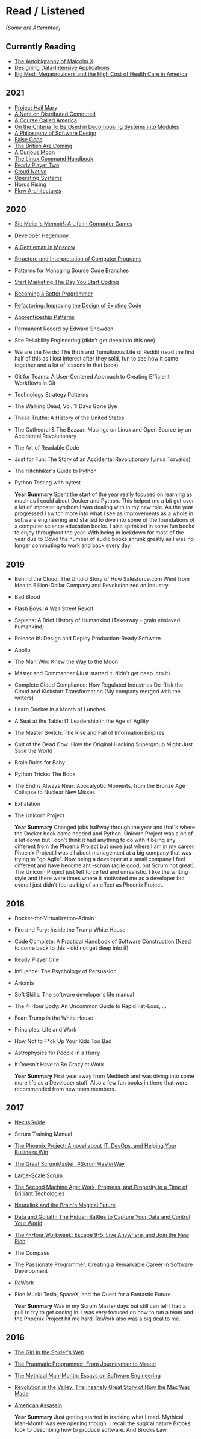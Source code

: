 # Read / Listened 
*(Some are Attempted)*

## Currently Reading
- [The Autobigraphy of Malcolm X](https://www.amazon.com/gp/product/0345350685/ref=dbs_a_def_rwt_hsch_vapi_tpbk_p1_i0)
- [Designing Data-Intensive Applications](https://www.amazon.com/Designing-Data-Intensive-Applications-Reliable-Maintainable/dp/1449373321/ref=sr_1_1?dchild=1&keywords=Designing+Data-Intensive+Applications+by+Martin+Kleppmann&qid=1592769521&s=books&sr=1-1)
- [Big Med: Megaproviders and the High Cost of Health Care in America](https://www.amazon.com/Big-Med-Megaproviders-Health-America/dp/022666807X/ref=sr_1_4?dchild=1&keywords=big+med&qid=1623074109&sr=8-4)

## 2021
- [Project Hail Mary](https://www.amazon.com/Project-Hail-Mary-Andy-Weir/dp/0593135202/ref=tmm_hrd_swatch_0?_encoding=UTF8&qid=1623166051&sr=1-1)
- [A Note on Distributed Computed](https://citeseerx.ist.psu.edu/viewdoc/download?doi=10.1.1.48.7969&rep=rep1&type=pdf)
- [A Course Called America](https://www.amazon.com/Course-Called-America-Thousand-Fairways/dp/1982128054)
- [On the Criteria To Be Used in Decomposing Systems into Modules](https://www.win.tue.nl/~wstomv/edu/2ip30/references/criteria_for_modularization.pdf)
- [A Philosophy of Software Design](https://www.amazon.com/Philosophy-Software-Design-John-Ousterhout/dp/1732102201)
- [False Gods](https://www.amazon.com/dp/1849707464?psc=1&smid=ATVPDKIKX0DER&ref_=chk_typ_imgToDp)
- [The British Are Coming](https://www.amazon.com/British-Are-Coming-Lexington-Revolution/dp/1627790438)
- [A Curious Moon](https://bigmachine.io/products/a-curious-moon/)
- [The Linux Command Handbook](https://www.freecodecamp.org/news/the-linux-commands-handbook/)
- [Ready Player Two](https://www.amazon.com/Ready-Player-Two-Ernest-Cline/dp/1524761338)
- [Cloud Native](https://www.oreilly.com/library/view/cloud-native/9781492053811/)
- [Operating Systems](https://www.lulu.com/shop/remzi-arpaci-dusseau-and-andrea-arpaci-dusseau/operating-systems-three-easy-pieces-hardcover-v061/hardcover/product-21407078.html)
- [Horus Rising](https://www.amazon.com/Horus-Rising-Heresy-Dan-Abnett/dp/1849707448)
- [Flow Architectures](https://www.amazon.com/dp/1492075892/ref=cm_sw_r_cp_api_glc_fabc_nrIaGb48NX1QG)

## 2020
- [Sid Meier's Memoir!: A Life in Computer Games](https://www.amazon.com/Sid-Meiers-Memoir-Computer-Games-dp-1324005874/dp/1324005874/ref=as_li_ss_tl?_encoding=UTF8&me=&qid=1583529382&linkCode=sl1&tag=tgl02-20&linkId=45084395472b4ef485eaffc363bd85db&language=en_US)
- [Developer Hegemony](https://www.amazon.com/Developer-Hegemony-Erik-Dietrich/dp/0692866809)
- [A Gentleman in Moscow](https://www.amazon.com/A-Gentleman-in-Moscow/dp/0143110438/ref=sr_1_2?keywords=A+gentleman+in+Moscow&qid=1580758070&s=books&sr=1-2)
- [Structure and Interpretation of Computer Programs](https://www.amazon.com/Structure-Interpretation-Computer-Programs-Engineering/dp/0262510871/ref=as_li_ss_tl?ie=UTF8&linkCode=ll1&tag=eejs-20&linkId=c9229d8c79cf8044b3f467dcf7fc3354)
- [Patterns for Managing Source Code Branches](https://martinfowler.com/articles/branching-patterns.html)
- [Start Marketing The Day You Start Coding](https://robwalling.com/)
- [Becoming a Better Programmer](https://play.google.com/books/reader?id=zd1jJgAAAEAJ&pg=GBS.PA1)
- [Refactoring: Improving the Design of Existing Code](https://www.amazon.com/Refactoring-Improving-Design-Existing-Code/dp/0201485672/ref=as_li_ss_tl?ie=UTF8&linkCode=ll1&tag=eejs-20&linkId=503f5f6539e7c33836f1f848b424295f)
- [Apprenticeship Patterns](https://play.google.com/books/reader?id=8N1jJgAAAEAJ&pg=GBS.PA1)
- Permanent Record by Edward Snowden
- Site Reliability Engineering (didn't get deep into this one)
- We are the Nerds: The Birth and Tumultuous Life of Reddit (read the first half of this as I lost interest after they sold, fun to see how it came together and a lot of lessons in that book)
- Git for Teams: A User-Centered Approach to Creating Efficient Workflows in Git
- Technology Strategy Patterns
- The Walking Dead, Vol. 1: Days Gone Bye
- These Truths: A History of the United States
- The Cathedral & The Bazaar: Musings on Linux and Open Source by an Accidental Revolutionary
- The Art of Readable Code
- Just for Fun: The Story of an Accidental Revolutionary (Linus Torvalds)
- The Hitchhiker's Guide to Python
- Python Testing with pytest

    **Year Summary**
    Spent the start of the year really focused on learning as much as I could about Docker and Python. This helped me a bit get over a lot of imposter syndrom I was dealing with in my new role. As the year progressed I switch more into what I see as improvements as a whole in software engineering and started to dive into some of the foundations of a computer science education books. I also sprinkled in some fun books to enjoy throughout the year. With being in lockdown for most of the year due to Covid the number of audio books shrunk greatly as I was no longer commuting to work and back every day. 

## 2019
- Behind the Cloud: The Untold Story of How Salesforce.com Went from Idea to Billion-Dollar Company and Revolutionized an Industry
- Bad Blood
- Flash Boys: A Wall Street Revolt
- Sapiens: A Brief History of Humankind (Takeaway - grain enslaved humankind)
- Release It!: Design and Deploy Production-Ready Software
- Apollo
- The Man Who Knew the Way to the Moon
- Master and Commander (Just started it, didn't get deep into it)
- Complete Cloud Compliance: How Regulated Industries De-Risk the Cloud and Kickstart Transformation (My company merged with the writers)
- Learn Docker in a Month of Lunches
- A Seat at the Table: IT Leadership in the Age of Agility
- The Master Switch: The Rise and Fall of Information Empires
- Cult of the Dead Cow: How the Original Hacking Supergroup Might Just Save the World
- Brain Rules for Baby
- Python Tricks: The Book
- The End is Always Near: Apocalyptic Moments, from the Bronze Age Collapse to Nuclear New Misses
- Exhalation
- The Unicorn Project

    **Year Summary**
    Changed jobs halfway through the year and that's where the Docker book came needed and Python. Unicorn Project was a bit of a let down but I don't think it had anything to do with it being any different from the Phoenix Project but more just where I am in my career. Phoenix Project I was all about management at a big company that was trying to "go Agile". Now being a developer at a small company I feel different and have become anti-scrum (agile good, but Scrum not great). The Unicorn Project just felt force fed and unrealistic. I like the writing style and there were times where it motivated me as a developer but overall just didn't feel as big of an effect as Phoenix Project. 


## 2018
- Docker-for-Virtualization-Admin
- Fire and Fury: Inside the Trump White House
- Code Complete: A Practical Handbook of Software Construction (Need to come back to this - did not get deep into it)
- Ready Player One
- Influence: The Psychology of Persuasion
- Artemis
- Soft Skills: The software developer's life manual
- The 4-Hour Body: An Uncommon Guide to Rapid Fat-Loss, ...
- Fear: Trump in the White House
- Principles: Life and Work
- How Not to F*ck Up Your Kids Too Bad
- Astrophysics for People in a Hurry
- It Doesn't Have to Be Crazy at Work

    **Year Summary**
    First year away from Meditech and was diving into some more life as a Developer stuff. Also a few fun books in there that were recommended from new team members.


## 2017
- [NexusGuide](https://www.scrum.org/resources/nexus-guide)
- Scrum Training Manual
- [The Phoenix Project: A novel about IT, DevOps, and Helping Your Business Win](https://www.amazon.com/Phoenix-Project-DevOps-Helping-Business/dp/0988262509/ref=as_li_ss_tl?ie=UTF8&linkCode=ll1&tag=eejs-20&linkId=a0f02161c4cba3083fd25d7ecc27a1fd)
- [The Great ScrumMaster: #ScrumMasterWay](https://www.amazon.com/gp/product/013465711X/ref=as_li_qf_sp_asin_il_tl?ie=UTF8&tag=sochova-20&camp=1789&creative=9325&linkCode=as2&creativeASIN=013465711X&linkId=9c577de9e188c311d5a051f7fcb4c79d)
- [Large-Scale Scrum](https://www.amazon.com/Large-Scale-Scrum-More-Addison-Wesley-Signature/dp/0321985710/ref=as_li_ss_tl?ie=UTF8&qid=1474299732&sr=8-2&keywords=larman+vodde&linkCode=sl1&tag=mountaingoats-20&linkId=12f6f280403596950996c606568cfcf5)
- [The Second Machine Age: Work, Progress, and Properity in a Time of Brilliant Techologies](https://play.google.com/books/reader?printsec=frontcover&output=reader&id=PMBUAgAAQBAJ&pg=GBS.PT1.w.0.0.0.1)
- [Neuralink and the Brain's Magical Future](https://waitbutwhy.com/2017/04/neuralink.html?utm_source=Main+List&utm_campaign=572c666a30-MC_Neuralink_2017_04_20&utm_medium=email&utm_term=0_5b568bad0b-572c666a30-51879697&mc_cid=572c666a30&mc_eid=44daf56480)
- [Data and Goliath: The Hidden Battles to Capture Your Data and Control Your World](https://www.amazon.com/gp/product/B00UTY4XUU/ref=as_li_tl?ie=UTF8&camp=1789&creative=9325&creativeASIN=B00UTY4XUU&linkCode=as2&tag=out0b4b-20&linkId=64e390ac6f3c6e19f6e26ec39517526e)
- [The 4-Hour Workweek: Escape 9-5, Live Anywhere, and Join the New Rich](https://www.amazon.com/gp/product/1441737596/ref=as_li_tl?ie=UTF8&tag=startreading-20&camp=1789&creative=9325&linkCode=as2&creativeASIN=1441737596&linkId=6c058174bc90d99d713c5b9977aaec3f)
- The Compass
- The Passionate Programmer: Creating a Remarkable Career in Software Development
- ReWork
- Elon Musk: Tesla, SpaceX, and the Quest for a Fantastic Future

    **Year Summary**
    Was in my Scrum Master days but still can tell I had a pull to try to get coding in. I was very focused on how to run a team and the Phoenix Project hit me hard. ReWork also was a big deal to me.


## 2016
- [The Girl in the Spider's Web](https://www.amazon.com/Girl-Spiders-Web-continuing-Millennium/dp/0385354282)
- [The Pragmatic Programmer: From Journeyman to Master](https://www.amazon.com/The-Pragmatic-Programmer-Journeyman-Master/dp/020161622X/ref=as_li_ss_tl?ie=UTF8&linkCode=ll1&tag=eejs-20&linkId=e35f3d0046f185b46f379999350eaff3)
- [The Mythical Man-Month: Essays on Software Engineering](https://www.amazon.com/The-Mythical-Man-Month-Engineering-Anniversary/dp/0201835959/ref=as_li_ss_tl?ie=UTF8&linkCode=ll1&tag=eejs-20&linkId=635704bb5438d46528e2fc45524cc835)
- [Revolution in the Valley: The Insanely Great Story of How the Mac Was Made](https://www.amazon.com/Revolution-The-Valley-Paperback-Insanely/dp/1449316247)
- [American Assassin](https://www.amazon.com/American-Assassin-Thriller-Mitch-Novel/dp/1416595198)

    **Year Summary** 
    Just getting started in tracking what I read. Mythical Man-Month was eye opening though. I recall the sugical nature Brooks took to describing how to produce software. And Brooks Law.
